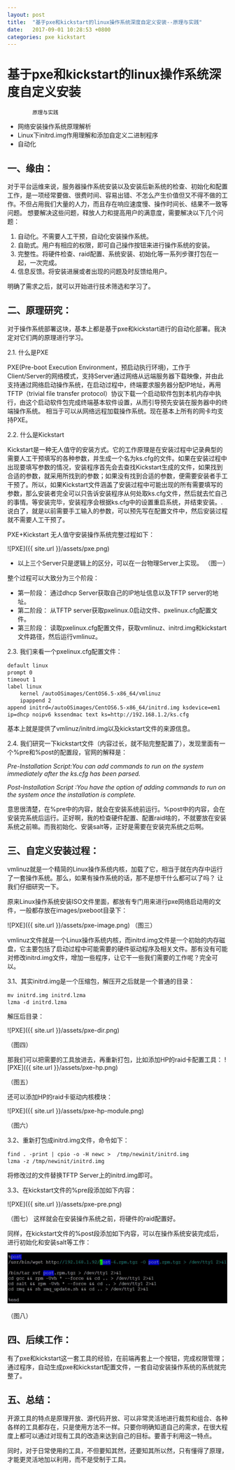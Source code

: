 ```yaml
---
layout: post
title:  "基于pxe和kickstart的linux操作系统深度自定义安装--原理与实践"
date:   2017-09-01 10:28:53 +0800
categories: pxe kickstart
---
```


# 基于pxe和kickstart的linux操作系统深度自定义安装
			原理与实践

* 网络安装操作系统原理解析
* Linux下initrd.img作用理解和添加自定义二进制程序
* 自动化 
 
## 一、缘由：
 
对于平台运维来说，服务器操作系统安装以及安装后新系统的检查、初始化和配置工作，是一项经常要做、很费时间、容易出错、不怎么产生价值但又不得不做的工作。不但占用我们大量的人力，而且存在响应速度慢、操作时间长、结果不一致等问题。
想要解决这些问题，释放人力和提高用户的满意度，需要解决以下几个问题：
1. 自动化。不需要人工干预，自动化安装操作系统。
2. 自助式。用户有相应的权限，即可自己操作按钮来进行操作系统的安装。
3. 完整性。将硬件检查、raid配置、系统安装、初始化等一系列步骤打包在一起，一次完成。
4. 信息反馈。将安装进展或者出现的问题及时反馈给用户。
 
明确了需求之后，就可以开始进行技术筛选和学习了。
 
 
## 二、原理研究：
对于操作系统部署这块，基本上都是基于pxe和kickstart进行的自动化部署。我决定对它们两的原理进行学习。
 
2.1. 什么是PXE
 
PXE(Pre-boot Execution Environment，预启动执行环境)，工作于Client/Server的网络模式，支持Server通过网络从远端服务器下载映像，并由此支持通过网络启动操作系统，在启动过程中，终端要求服务器分配IP地址，再用TFTP（trivial file transfer protocol）协议下载一个启动软件包到本机内存中执行，由这个启动软件包完成终端基本软件设置，从而引导预先安装在服务器中的终端操作系统。
相当于可以从网络远程加载操作系统。现在基本上所有的网卡均支持PXE。
 
 
 
2.2. 什么是Kickstart
 
Kickstart是一种无人值守的安装方式。它的工作原理是在安装过程中记录典型的需要人工干预填写的各种参数，并生成一个名为ks.cfg的文件。如果在安装过程中出现要填写参数的情况，安装程序首先会去查找Kickstart生成的文件，如果找到合适的参数，就采用所找到的参数；如果没有找到合适的参数，便需要安装者手工干预了。所以，如果Kickstart文件涵盖了安装过程中可能出现的所有需要填写的参数，那么安装者完全可以只告诉安装程序从何处取ks.cfg文件，然后就去忙自己的事情。等安装完毕，安装程序会根据ks.cfg中的设置重启系统，并结束安装。.
说白了，就是以前需要手工输入的参数，可以预先写在配置文件中，然后安装过程就不需要人工干预了。
 
 
 
PXE+Kickstart 无人值守安装操作系统完整过程如下：
 

![PXE]({{ site.url }}/assets/pxe.png)
* 以上三个Server只是逻辑上的区分，可以在一台物理Server上实现。
（图一）
 
 
整个过程可以大致分为三个阶段：
* 第一阶段：
通过dhcp Server获取自己的IP地址信息以及TFTP server的地址。
* 第二阶段：
从TFTP server获取pxelinux.0启动文件、pxelinux.cfg配置文件。
* 第三阶段：
读取pxelinux.cfg配置文件，获取vmlinuz、initrd.img和kickstart文件路径，然后运行vmlinuz。
 
 
2.3. 我们来看一个pxelinux.cfg配置文件：
```
default linux
prompt 0
timeout 1
label linux
    kernel /autoOSimages/CentOS6.5-x86_64/vmlinuz
    ipappend 2
append initrd=/autoOSimages/CentOS6.5-x86_64/initrd.img ksdevice=em1 ip=dhcp noipv6 kssendmac text ks=http://192.168.1.2/ks.cfg
``` 

基本上就是提供了vmlinuz/initrd.img以及kickstart文件的来源信息。
 
 
2.4. 我们研究一下kickstart文件（内容过长，就不贴完整配置了），发现里面有一个%pre和%post的配置段，官网的解释是：

_Pre-Installation Script:You can add commands to run on the system immediately after the ks.cfg has been parsed._

_Post-Installation Script :You have the option of adding commands to run on the system once the installation is complete._

意思很清楚，在%pre中的内容，就会在安装系统前运行。%post中的内容，会在安装完系统后运行。正好啊，我的检查硬件配置、配置raid啥的，不就要放在安装系统之前嘛。而我初始化、安装salt等，正好是需要在安装完系统之后啊。
 
 
## 三、自定义安装过程：
vmlinuz就是一个精简的Linux操作系统内核，加载了它，相当于就在内存中运行了一套操作系统。那么，如果有操作系统的话，那不是想干什么都可以了吗？
让我们仔细研究一下。
 
原来Linux操作系统安装ISO文件里面，都放有专门用来进行pxe网络启动用的文件，一般都存放在images/pxeboot目录下：
 
![PXE]({{ site.url }}/assets/pxe-image.png)
（图三）

vmlinuz文件就是一个Linux操作系统内核，而initrd.img文件是一个初始的内存磁盘，它主要包括了启动过程中可能需要的硬件驱动程序及相关文件。那有没有可能对修改initrd.img文件，增加一些程序，让它干一些我们需要的工作呢？完全可以。
 
 
 
3.1、其实initrd.img是一个压缩包，解压开之后就是一个普通的目录：
 
```
mv initrd.img initrd.lzma
lzma -d initrd.lzma
```
 
解压后目录：

![PXE]({{ site.url }}/assets/pxe-dir.png)

（图四）

 
 
那我们可以把需要的工具放进去，再重新打包，比如添加HP的raid卡配置工具：
![PXE]({{ site.url }}/assets/pxe-hp.png)

（图五）
 
 
还可以添加HP的raid卡驱动内核模块：

![PXE]({{ site.url }}/assets/pxe-hp-module.png)

（图六）
 
 
 
 
3.2、重新打包成initrd.img文件，命令如下：
```
find . -print | cpio -o -H newc >  /tmp/newinit/initrd.img
lzma -z /tmp/newinit/initrd.img
```
 
将修改过的文件替换TFTP Server上的initrd.img即可。
 
 
 
3.3、在kickstart文件的%pre段添加如下内容：

![PXE]({{ site.url }}/assets/pxe-pre.png)

（图七）
这样就会在安装操作系统之前，将硬件的raid配置好。
 
 
同样，在kickstart文件的%post段添加如下内容，可以在操作系统安装完成后，进行初始化和安装salt等工作：

![PXE](/assets/pxe-post.png)
 
（图八）
 
 
 
## 四、后续工作：
有了pxe和kickstart这一套工具的经验，在前端再套上一个按钮，完成权限管理；通过程序，自动生成pxe和kickstart配置文件，一套自动安装操作系统的系统就完整了。
 
 
## 五、总结：
开源工具的特点是原理开放、源代码开放、可以非常灵活地进行裁剪和组合、各种各样的工具都存在，只是使用方法不一样。只要你明确知道自己的需求，在很大程度上都可以通过对现有工具的改造来达到自己的目标。要善于利用这一特点。
 
同时，对于日常使用的工具，不但要知其然，还要知其所以然，只有懂得了原理，才能更灵活地加以利用，而不是受制于工具。
 
 
 
 
